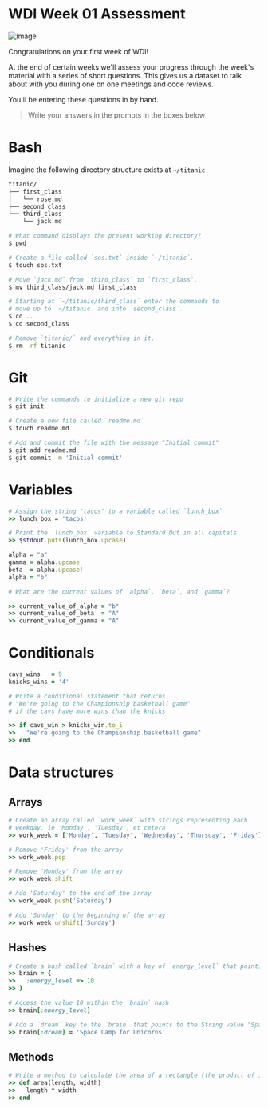 # WDI Week 01 Assessment

![image](http://diabetes.niddk.nih.gov/dm/pubs/complications_kidneys/images/Dr_BP_Check.jpg)

Congratulations on your first week of WDI!

At the end of certain weeks we'll assess your progress through the week's 
material with a series of short questions.  This gives us a dataset to talk 
about with you during one on one meetings and code reviews.

You'll be entering these questions in by hand.

> Write your answers in the prompts in the boxes below

# Bash

Imagine the following directory structure exists at `~/titanic`

```sh
titanic/
├── first_class
│   └── rose.md
├── second_class
└── third_class
    └── jack.md
```

```sh
# What command displays the present working directory?
$ pwd

# Create a file called `sos.txt` inside `~/titanic`.
$ touch sos.txt

# Move `jack.md` from `third_class` to `first_class`.
$ mv third_class/jack.md first_class

# Starting at `~/titanic/third_class` enter the commands to 
# move up to `~/titanic` and into `second_class`.
$ cd ..
$ cd second_class

# Remove `titanic/` and everything in it.
$ rm -rf titanic
```



# Git

```sh
# Write the commands to initialize a new git repo
$ git init

# Create a new file called `readme.md`
$ touch readme.md

# Add and commit the file with the message "Initial commit"
$ git add readme.md
$ git commit -m 'Initial commit'

```

# Variables

```rb
# Assign the string "tacos" to a variable called `lunch_box`
>> lunch_box = 'tacos'

# Print the `lunch_box` variable to Standard Out in all capitals
>> $stdout.puts(lunch_box.upcase)

```

```rb
alpha = "a"
gamma = alpha.upcase
beta  = alpha.upcase!
alpha = "b"

# What are the current values of `alpha`, `beta`, and `gamma`?

>> current_value_of_alpha = "b"
>> current_value_of_beta  = "A"
>> current_value_of_gamma = "A"
```

# Conditionals

```rb
cavs_wins   = 9
knicks_wins = '4'

# Write a conditional statement that returns 
# "We're going to the Championship basketball game"
# if the cavs have more wins than the knicks

>> if cavs_win > knicks_win.to_i
>>   "We're going to the Championship basketball game"
>> end

```

# Data structures

## Arrays

```rb
# Create an array called `work_week` with strings representing each 
# weekday, ie 'Monday', 'Tuesday', et cetera
>> work_week = ['Monday', 'Tuesday', 'Wednesday', 'Thursday', 'Friday']

# Remove 'Friday' from the array
>> work_week.pop

# Remove 'Monday' from the array
>> work_week.shift

# Add 'Saturday' to the end of the array
>> work_week.push('Saturday')

# Add 'Sunday' to the beginning of the array
>> work_week.unshift('Sunday')

```

## Hashes

```rb
# Create a hash called `brain` with a key of `energy_level` that points to the Fixnum value 10
>> brain = { 
>>   :energy_level => 10 
>> }

# Access the value 10 within the `brain` hash
>> brain[:energy_level]

# Add a `dream` key to the `brain` that points to the String value "Space Camp for Unicorns"
>> brain[:dream] = 'Space Camp for Unicorns'

```

## Methods

```rb
# Write a method to calculate the area of a rectangle (the product of its length and its width).
>> def area(length, width)
>>   length * width
>> end
```
